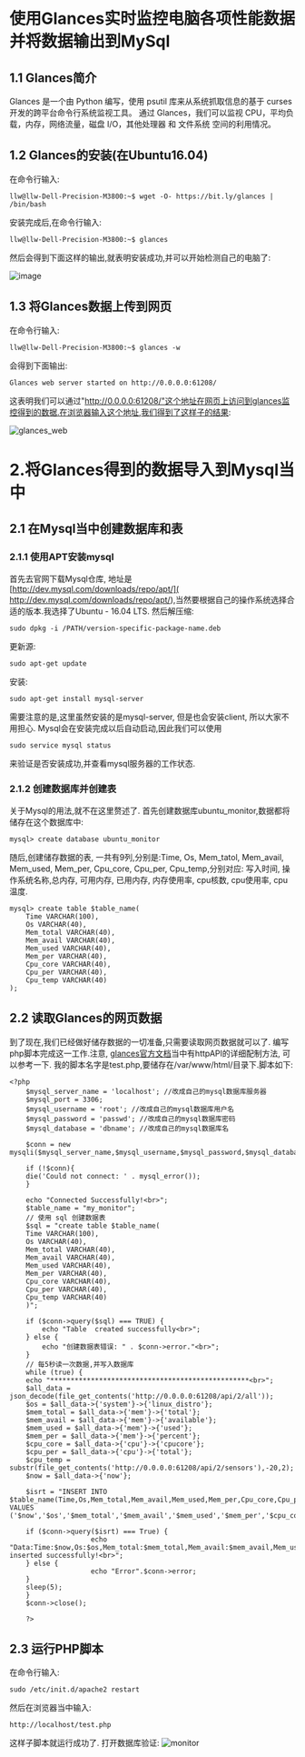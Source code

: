 # 使用Glances实时监控电脑各项性能数据并将数据输出到MySql
## 1.1 Glances简介
Glances 是一个由 Python 编写，使用 psutil 库来从系统抓取信息的基于 curses 开发的跨平台命令行系统监视工具。 通过 Glances，我们可以监视 CPU，平均负载，内存，网络流量，磁盘 I/O，其他处理器 和 文件系统 空间的利用情况。
## 1.2 Glances的安装(在Ubuntu16.04)
在命令行输入:

    llw@llw-Dell-Precision-M3800:~$ wget -O- https://bit.ly/glances | /bin/bash
安装完成后,在命令行输入:

    llw@llw-Dell-Precision-M3800:~$ glances

然后会得到下面这样的输出,就表明安装成功,并可以开始检测自己的电脑了:

![image](https://github.com/leondelee/photos/blob/master/glances.png)

## 1.3 将Glances数据上传到网页
在命令行输入:

    llw@llw-Dell-Precision-M3800:~$ glances -w
会得到下面输出:

    Glances web server started on http://0.0.0.0:61208/
这表明我们可以通过"http://0.0.0.0:61208/"这个地址在网页上访问到glances监控得到的数据.在浏览器输入这个地址,我们得到了这样子的结果:

![glances_web](https://github.com/leondelee/photos/blob/master/glances_web.png)

# 2.将Glances得到的数据导入到Mysql当中
## 2.1 在Mysql当中创建数据库和表
### 2.1.1 使用APT安装mysql
首先去官网下载Mysql仓库, 地址是[http://dev.mysql.com/downloads/repo/apt/]( http://dev.mysql.com/downloads/repo/apt/),当然要根据自己的操作系统选择合适的版本.我选择了Ubuntu - 16.04 LTS.
然后解压缩:

    sudo dpkg -i /PATH/version-specific-package-name.deb

更新源:

    sudo apt-get update

安装:

    sudo apt-get install mysql-server

需要注意的是,这里虽然安装的是mysql-server, 但是也会安装client, 所以大家不用担心. 
Mysql会在安装完成以后自动启动,因此我们可以使用

    sudo service mysql status
来验证是否安装成功,并查看mysql服务器的工作状态.

### 2.1.2 创建数据库并创建表
关于Mysql的用法,就不在这里赘述了.
首先创建数据库ubuntu_monitor,数据都将储存在这个数据库中:

    mysql> create database ubuntu_monitor
随后,创建储存数据的表, 一共有9列,分别是:Time, Os, Mem_tatol, Mem_avail, Mem_used, Mem_per, Cpu_core, Cpu_per, Cpu_temp,分别对应: 写入时间, 操作系统名称,总内存, 可用内存, 已用内存, 内存使用率, cpu核数, cpu使用率, cpu温度.

    mysql> create table $table_name(
        Time VARCHAR(100),
        Os VARCHAR(40),
        Mem_total VARCHAR(40),
        Mem_avail VARCHAR(40),
        Mem_used VARCHAR(40),
        Mem_per VARCHAR(40),
        Cpu_core VARCHAR(40),
        Cpu_per VARCHAR(40),
        Cpu_temp VARCHAR(40)
    );

## 2.2 读取Glances的网页数据
到了现在,我们已经做好储存数据的一切准备,只需要读取网页数据就可以了. 编写php脚本完成这一工作.注意, [glances官方文档](https://github.com/nicolargo/glances/wiki/The-Glances-RESTFULL-JSON-API)当中有httpAPI的详细配制方法, 可以参考一下. 我的脚本名字是test.php,要储存在/var/www/html/目录下.脚本如下:


    <?php
        $mysql_server_name = 'localhost'; //改成自己的mysql数据库服务器
        $mysql_port = 3306;
        $mysql_username = 'root'; //改成自己的mysql数据库用户名
        $mysql_password = 'passwd'; //改成自己的mysql数据库密码 
        $mysql_database = 'dbname'; //改成自己的mysql数据库名

        $conn = new mysqli($mysql_server_name,$mysql_username,$mysql_password,$mysql_database);

        if (!$conn){
        die('Could not connect: ' . mysql_error());
        } 

        echo "Connected Successfully!<br>";
        $table_name = "my_monitor";
        // 使用 sql 创建数据表
        $sql = "create table $table_name(
        Time VARCHAR(100),
        Os VARCHAR(40),
        Mem_total VARCHAR(40),
        Mem_avail VARCHAR(40),
        Mem_used VARCHAR(40),
        Mem_per VARCHAR(40),
        Cpu_core VARCHAR(40),
        Cpu_per VARCHAR(40),
        Cpu_temp VARCHAR(40)
        )";

        if ($conn->query($sql) === TRUE) {
            echo "Table  created successfully<br>";
        } else {
            echo "创建数据表错误: " . $conn->error."<br>";
        }
        // 每5秒读一次数据,并写入数据库
        while (true) {
        echo "*************************************************<br>";
        $all_data = json_decode(file_get_contents('http://0.0.0.0:61208/api/2/all'));  
        $os = $all_data->{'system'}->{'linux_distro'};
        $mem_total = $all_data->{'mem'}->{'total'};
        $mem_avail = $all_data->{'mem'}->{'available'}; 
        $mem_used = $all_data->{'mem'}->{'used'};
        $mem_per = $all_data->{'mem'}->{'percent'};
        $cpu_core = $all_data->{'cpu'}->{'cpucore'};
        $cpu_per = $all_data->{'cpu'}->{'total'};
        $cpu_temp = substr(file_get_contents('http://0.0.0.0:61208/api/2/sensors'),-20,2);
        $now = $all_data->{'now'};

        $isrt = "INSERT INTO $table_name(Time,Os,Mem_total,Mem_avail,Mem_used,Mem_per,Cpu_core,Cpu_per,Cpu_temp) VALUES ('$now','$os','$mem_total','$mem_avail','$mem_used','$mem_per','$cpu_core','$cpu_per','$cpu_temp');";

        if ($conn->query($isrt) === True) {
                        echo "Data:Time:$now,Os:$os,Mem_total:$mem_total,Mem_avail:$mem_avail,Mem_used:$mem_used,Mem_per:$mem_per,Cpu_core:$cpu_core,Cpu_per:$cpu_per,Cpu_temp:$cpu_temp inserted successfully!<br>";
        } else {
                        echo "Error".$conn->error;
        }
        sleep(5);
        }
        $conn->close();

        ?>

## 2.3 运行PHP脚本
在命令行输入:

    sudo /etc/init.d/apache2 restart
然后在浏览器当中输入:

    http://localhost/test.php
这样子脚本就运行成功了.
打开数据库验证:
![monitor](https://github.com/leondelee/photos/blob/master/monitor.png)
